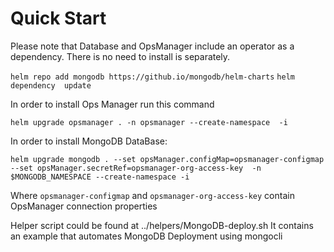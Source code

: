 # Quick Start

Please note that Database and OpsManager include an operator as a dependency. There is no need to install is separately.

```helm repo add mongodb https://github.io/mongodb/helm-charts```
```helm dependency  update```

In order to install Ops Manager run this command

```helm upgrade opsmanager . -n opsmanager --create-namespace  -i```

In order to install MongoDB DataBase:

```helm upgrade mongodb . --set opsManager.configMap=opsmanager-configmap --set opsManager.secretRef=opsmanager-org-access-key  -n $MONGODB_NAMESPACE --create-namespace -i```

Where `opsmanager-configmap` and `opsmanager-org-access-key` contain OpsManager connection properties

Helper script could be found at ../helpers/MongoDB-deploy.sh It contains an example that automates MongoDB Deployment using mongocli

